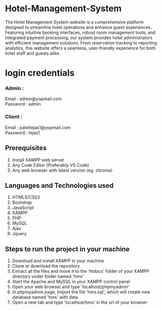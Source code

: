 # Hotel-Management-System

The Hotel Management System website is a comprehensive platform designed to streamline hotel operations and enhance guest experiences. Featuring intuitive booking interfaces, robust room management tools, and integrated payment processing, our system provides hotel administrators with efficient management solutions. From reservation tracking to reporting analytics, this website offers a seamless, user-friendly experience for both hotel staff and guests alike.

<h1>login credentials</h1>
 <h3>Admin :</h3>
   <p>Email : admin@yopmail.com<br>Password : admin</p>
 <h3>Client :</h3>
   <p>Email : pateltejas1@yopmail.com<br>Password : tejas1</p>

## Prerequisites
1. Install XAMPP web server
2. Any Code Editor (Preferably VS Code)
3. Any web browser with latest version (eg. chrome)

## Languages and Technologies used
1. HTML5/CSS3
2. Bootstrap
3. JavaScript
4. XAMPP
5. PHP
6. MySQL
7. Ajax
8. Jquery

## Steps to run the project in your machine
1. Download and install XAMPP in your machine
2. Clone or download the repository
3. Extract all the files and move it to the 'htdocs' folder of your XAMPP directory under folder named 'hms'
4. Start the Apache and MySQL in your XAMPP control panel
5. Open your web browser and type 'localhost/phpmyadmin'
6. In phpmyadmin page, Import the file 'hms.sql', which will create new database named 'hms' with data
8. Open a new tab and type 'localhost/hms' in the url of your browser